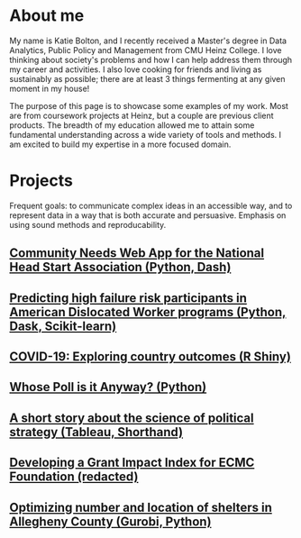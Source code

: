 # About me
My name is Katie Bolton, and I recently received a Master's degree in Data Analytics, Public Policy and Management from CMU Heinz College. I love thinking about society's problems and how I can help address them through my career and activities. I also love cooking for friends and living as sustainably as possible; there are at least 3 things fermenting at any given moment in my house!

The purpose of this page is to showcase some examples of my work. Most are from coursework projects at Heinz, but a couple are previous client products. The breadth of my education allowed me to attain some fundamental understanding across a wide variety of tools and methods. I am excited to build my expertise in a more focused domain.  

# Projects
Frequent goals: to communicate complex ideas in an accessible way, and to represent data in a way that is both accurate and persuasive. Emphasis on using sound methods and reproducability. 

## [Community Needs Web App for the National Head Start Association (Python, Dash)](https://community-needs.herokuapp.com/)
## [Predicting high failure risk participants in American Dislocated Worker programs (Python, Dask, Scikit-learn)](https://drive.google.com/file/d/14YlSZQm8eM7IiXSoeNS732KwCv2ff-qn/view?usp=sharing)
## [COVID-19: Exploring country outcomes (R Shiny)](https://kbolton.shinyapps.io/covid-by-country/)
## [Whose Poll is it Anyway? (Python)](https://colab.research.google.com/drive/1QD6J-DCYqU1jcpsUbYCGKKcFjEX-lNAV?usp=sharing)
## [A short story about the science of political strategy (Tableau, Shorthand)](https://carnegiemellon.shorthandstories.com/winning-elections/index.html)
## [Developing a Grant Impact Index for ECMC Foundation (redacted)](https://drive.google.com/file/d/1sa0ttd_qNyKyOaO4AJYyN26TWVxIwajT/view?usp=sharing)
## [Optimizing number and location of shelters in Allegheny County (Gurobi, Python)](https://docs.google.com/document/d/1YFhkHIGSuUsKbvFQ_Ne-rYCPer9sy95KlM1wICDaKcU/edit?usp=sharing)



